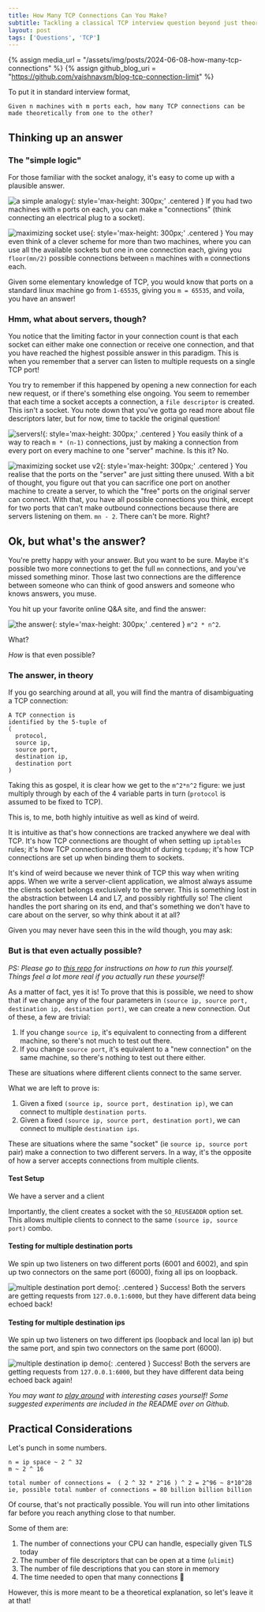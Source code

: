 ```yaml
---
title: How Many TCP Connections Can You Make?
subtitle: Tackling a classical TCP interview question beyond just theory
layout: post
tags: ['Questions', 'TCP']
---
```

{% assign media_url = "/assets/img/posts/2024-06-08-how-many-tcp-connections"  %}
{% assign github_blog_uri = "https://github.com/vaishnavsm/blog-tcp-connection-limit"  %}

To put it in standard interview format,

```
Given n machines with m ports each, how many TCP connections can be made theoretically from one to the other?
```

## Thinking up an answer

### The "simple logic"
For those familiar with the socket analogy, it's easy to come up with a plausible answer.

![a simple analogy]({{media_url}}/1.svg){: style='max-height: 300px;' .centered }
If you had two machines with `m` ports on each, you can make `m` "connections" (think connecting an electrical plug to a socket).

![maximizing socket use]({{media_url}}/2.svg){: style='max-height: 300px;' .centered }
You may even think of a clever scheme for more than two machines, where you can use all the available sockets but one in one connection each, giving you `floor(mn/2)` possible connections between `n` machines with `m` connections each.

Given some elementary knowledge of TCP, you would know that ports on a standard linux machine go from `1-65535`, giving you `m = 65535`, and voila, you have an answer!


### Hmm, what about servers, though?
You notice that the limiting factor in your connection count is that each socket can either make one connection or receive one connection, and that you have reached the highest possible answer in this paradigm. This is when you remember that a server can listen to multiple requests on a single TCP port!

You try to remember if this happened by opening a new connection for each new request, or if there's something else ongoing. You seem to remember that each time a socket accepts a connection, a `file descriptor` is created. This isn't a socket. You note down that you've gotta go read more about file descriptors later, but for now, time to tackle the original question!

![servers!]({{media_url}}/3.svg){: style='max-height: 300px;' .centered }
You easily think of a way to reach `m * (n-1)` connections, just by making a connection from every port on every machine to one "server" machine. Is this it? No.

![maximizing socket use v2]({{media_url}}/4.svg){: style='max-height: 300px;' .centered }
You realise that the ports on the "server" are just sitting there unused. With a bit of thought, you figure out that you can sacrifice one port on another machine to create a server, to which the "free" ports on the original server can connect. With that, you have all possible connections you think, except for two ports that can't make outbound connections because there are servers listening on them. `mn - 2`. There can't be more. Right?

## Ok, but what's the answer?

You're pretty happy with your answer. But you want to be sure. Maybe it's possible two more connections to get the full `mn` connections, and you've missed something minor. Those last two connections are the difference between someone who can think of good answers and someone who knows answers, you muse.

You hit up your favorite online Q&A site, and find the answer:

![the answer]({{media_url}}/answer.svg){: style='max-height: 300px;' .centered }
`m^2 * n^2`.

What?

_How_ is that even possible?

### The answer, in theory

If you go searching around at all, you will find the mantra of disambiguating a TCP connection:
```
A TCP connection is
identified by the 5-tuple of
(
  protocol,
  source ip,
  source port,
  destination ip,
  destination port
)
```

Taking this as gospel, it is clear how we get to the `m^2*n^2` figure: we just multiply through by each of the 4 variable parts in turn (`protocol` is assumed to be fixed to TCP).

This is, to me, both highly intuitive as well as kind of weird.

It is intuitive as that's how connections are tracked anywhere we deal with TCP. It's how TCP connections are thought of when setting up `iptables` rules; it's how TCP connections are thought of during `tcpdump`; it's how TCP connections are set up when binding them to sockets.

It's kind of weird because we never think of TCP this way when writing apps. When we write a server-client application, we almost always assume the clients socket belongs exclusively to the server. This is something lost in the abstraction between L4 and L7, and possibly rightfully so! The client handles the port sharing on its end, and that's something we don't have to care about on the server, so why think about it at all?

Given you may never have seen this in the wild though, you may ask:

### But is that even actually possible?
_PS: Please go to [this repo]({{github_blog_uri}}) for instructions on how to run this yourself. Things feel a lot more real if you actually run these yourself!_

As a matter of fact, yes it is!
To prove that this is possible, we need to show that if we change any of the four parameters in `(source ip, source port, destination ip, destination port)`, we can create a new connection. Out of these, a few are trivial:

1. If you change `source ip`, it's equivalent to connecting from a different machine, so there's not much to test out there.
1. If you change `source port`, it's equivalent to a "new connection" on the same machine, so there's nothing to test out there either.

These are situations where different clients connect to the same server.

What we are left to prove is:
1. Given a fixed `(source ip, source port, destination ip)`, we can connect to multiple `destination ports`.
1. Given a fixed `(source ip, source port, destination port)`, we can connect to multiple `destination ips`.

These are situations where the same "socket" (ie `source ip, source port` pair) make a connection to two different servers. In a way, it's the opposite of how a server accepts connections from multiple clients.

#### Test Setup
We have a server and a client

Importantly, the client creates a socket with the `SO_REUSEADDR` option set. This allows multiple clients to connect to the same `(source ip, source port)` combo.

#### Testing for multiple destination ports
We spin up two listeners on two different ports (6001 and 6002), and spin up two connectors on the same port (6000), fixing all ips on loopback.

![multiple destination port demo]({{media_url}}/diffport.png){: .centered }
Success! Both the servers are getting requests from `127.0.0.1:6000`, but they have different data being echoed back!

#### Testing for multiple destination ips
We spin up two listeners on two different ips (loopback and local lan ip) but the same port, and spin two connectors on the same port (6000).

![multiple destination ip demo]({{media_url}}/diffips.png){: .centered }
Success! Both the servers are getting requests from `127.0.0.1:6000`, but they have different data being echoed back again!

_You may want to [play around]({{github_blog_uri}}) with interesting cases yourself! Some suggested experiments are included in the README over on Github._

## Practical Considerations

Let's punch in some numbers.

```
n = ip space ~ 2 ^ 32
m ~ 2 ^ 16

total number of connections =  ( 2 ^ 32 * 2^16 ) ^ 2 = 2^96 ~ 8*10^28
ie, possible total number of connections = 80 billion billion billion
```

Of course, that's not practically possible. You will run into other limitations far before you reach anything close to that number.

Some of them are:
1. The number of connections your CPU can handle, especially given TLS today
2. The number of file descriptors that can be open at a time (`ulimit`)
3. The number of file descriptions that you can store in memory
4. The time needed to open that many connections 🤣

However, this is more meant to be a theoretical explanation, so let's leave it at that!
